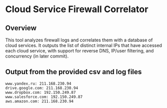 # Cloud Service Firewall Correlator

## Overview

This tool analyzes firewall logs and correlates them with a database of cloud services. It outputs the list of distinct internal IPs that have accessed each cloud service, with support for reverse DNS, IP/user filtering, and concurrency (in later commit).

## Output from the provided csv and log files

```
www.yandex.ru: 211.168.230.94
drive.google.com: 211.168.230.94
www.dropbox.com: 192.150.249.87
www.salesforce.com: 192.150.249.87
aws.amazon.com: 211.168.230.94
```
